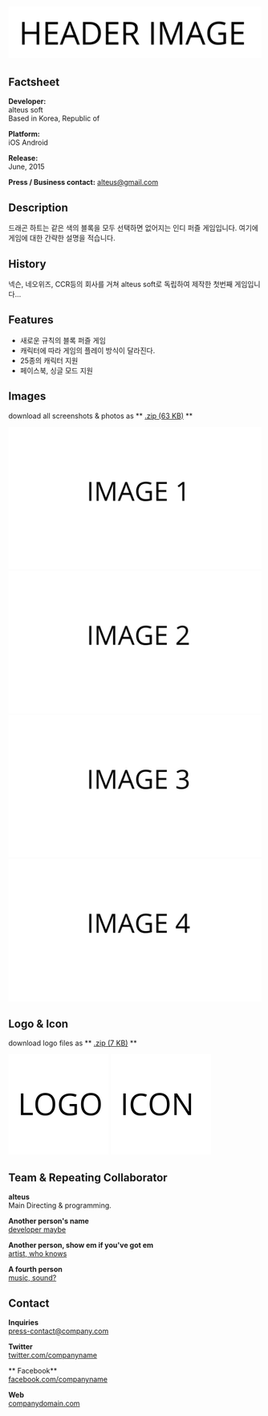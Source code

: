 # ![alteus soft](assets/images/header.png)

## Factsheet

**Developer:**  
alteus soft  
Based in Korea, Republic of

**Platform:**  
iOS
Android

**Release:**  
June, 2015

**Press / Business contact:**
<alteus@gmail.com>

## Description

드래곤 하트는 같은 색의 블록을 모두 선택하면 없어지는 인디 퍼즐 게임입니다. 여기에 게임에 대한
 간략한 설명을 적습니다.

## History

넥슨, 네오위즈, CCR등의 회사를 거쳐 alteus soft로 독립하여 제작한 첫번째 게임입니다...

## Features

* 새로운 규칙의 블록 퍼즐 게임
* 캐릭터에 따라 게임의 플레이 방식이 달라진다.
* 25종의 캐릭터 지원
* 페이스북, 싱글 모드 지원

## Images

download all screenshots & photos as ** [.zip (63 KB)](assets/images/images.zip "Images zip") **

[![image_01_name](assets/images/image_01.png)](assets/images/image_01.png)
[![image_02_name](assets/images/image_02.png)](assets/images/image_02.png)
[![image_03_name](assets/images/image_03.png)](assets/images/image_03.png)
[![image_04_name](assets/images/image_04.png)](assets/images/image_04.png)

## Logo & Icon

download logo files as ** [.zip (7 KB)]( assets/images/logo.zip "Logo & Icon zip") **

[![logo](assets/images/logo.png)](assets/images/logo.png "Logo")
[![icon](assets/images/icon.png)](assets/images/icon.png "Icon")


## Team & Repeating Collaborator

**alteus**  
Main Directing & programming.

**Another person's name**  
[developer maybe](https://link)

**Another person, show em if you've got em**  
[artist, who knows](https://link)

**A fourth person**  
[music, sound?](https://link)

## Contact

**Inquiries**  
[press-contact@company.com][contact]

**Twitter**  
[twitter.com/companyname][twitter]

** Facebook**  
[facebook.com/companyname][facebook]

**Web**  
[companydomain.com][homepage]

<!--- =====================================================================  -->
<!--- Referenced links -->

[homepage]: http://companydomain.com "Company Name"

[contact]: mailto:press-contact@company.com

<!--- Social -->

[twitter]: https://twitter.com/companyname
[facebook]: https://facebook.com/companyname
[skype]: callto:companyskypename

<!--- Projects  -->

[example_project]: projects/exampleproject/
